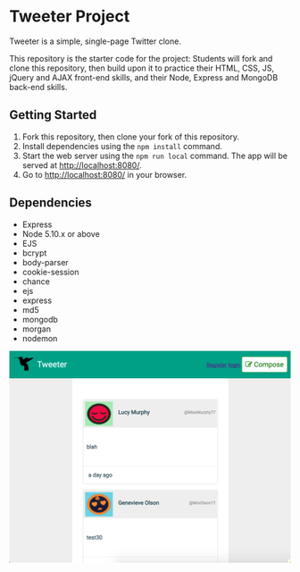 # Tweeter Project

Tweeter is a simple, single-page Twitter clone.

This repository is the starter code for the project: Students will fork and clone this repository, then build upon it to practice their HTML, CSS, JS, jQuery and AJAX front-end skills, and their Node, Express and MongoDB back-end skills.

## Getting Started

1. Fork this repository, then clone your fork of this repository.
2. Install dependencies using the `npm install` command.
3. Start the web server using the `npm run local` command. The app will be served at <http://localhost:8080/>.
4. Go to <http://localhost:8080/> in your browser.

## Dependencies

- Express
- Node 5.10.x or above
- EJS
- bcrypt
- body-parser
- cookie-session
- chance
- ejs
- express
- md5
- mongodb
- morgan
- nodemon

!["Screenshot of Tweeter page"](https://github.com/martincapo/tweeter/blob/master/doc/tweeter.png)



